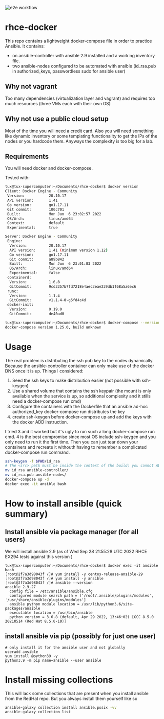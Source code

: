 ![e2e workflow](https://github.com/GitarPlayer/rhce-docker/blob/main/.github/workflows/push.yml)
# rhce-docker
This repo contains a lightweight docker-compose file in order to practice Ansible. It contains:
- on ansible-controller with ansible 2.9 installed and a working inventory file.
- two ansible-nodes configured to be automated with ansible (id_rsa.pub in authorized_keys, passwordless sudo for ansible user) 

## Why not vagrant
Too many dependencies (virtualization layer and vagrant) and requires too much resources (three VMs each with their own OS)

## Why not use a public cloud setup
Most of the time you will need a credit card. Also you will need something like dynamic inventory or some templating functionality to get the IPs of the nodes or you hardcode them. Anyways the complexity is too big for a lab.


## Requirements
You will need docker and docker-compose. 

Tested with:
```bash
tux@tux-supercomputer:~/Documents/rhce-docker$ docker version
Client: Docker Engine - Community
 Version:           20.10.17
 API version:       1.41
 Go version:        go1.17.11
 Git commit:        100c701
 Built:             Mon Jun  6 23:02:57 2022
 OS/Arch:           linux/amd64
 Context:           default
 Experimental:      true

Server: Docker Engine - Community
 Engine:
  Version:          20.10.17
  API version:      1.41 (minimum version 1.12)
  Go version:       go1.17.11
  Git commit:       a89b842
  Built:            Mon Jun  6 23:01:03 2022
  OS/Arch:          linux/amd64
  Experimental:     false
 containerd:
  Version:          1.6.8
  GitCommit:        9cd3357b7fd7218e4aec3eae239db1f68a5a6ec6
 runc:
  Version:          1.1.4
  GitCommit:        v1.1.4-0-g5fd4c4d
 docker-init:
  Version:          0.19.0
  GitCommit:        de40ad0

tux@tux-supercomputer:~/Documents/rhce-docker$ docker-compose --version
docker-compose version 1.25.0, build unknown
```
# Usage
The real problem is distributing the ssh pub key to the nodes dynamically. Because the ansible-controller container can only make use of the docker DNS once it is up. Things I considered:
1. Seed the ssh keys to make distribution easier (not possible with ssh-keygen)
2. Use a shared volume that contains the ssh keypair (the mount is only available when the service is up, so additional complexity and it stills need a docker-compose run cmd)
3. Configure the containers with the Dockerfile that an ansible ad-hoc authorized_key docker-compose run distributes the key
4. create ssh-keygen before docker-compose up and add the keys with the docker ADD instruction.

I tried 3 and it worked but it's ugly to run such a long docker-compose run cmd. 4 is the best compromise since most OS include ssh-keygen and you only need to run it the first time. Then you can just tear down your containers and recreate it withouth having to remember a complicated docker-compose run command.

```bash
ssh-keygen -f $PWD/id_rsa
# The <src> path must be inside the context of the build; you cannot ADD ../something /something, because the first step of a docker build is to send the context directory (and subdirectories) to the docker daemon. from https://docs.docker.com/engine/reference/builder/
mv id_rsa ansible-controller/
mv id_rsa.pub ansible-nodes/
docker-compose up -d
docker exec -it ansible bash
```

# How to install ansible (quick summary)
## Install ansible via package manager (for all users)
We will install ansible 2.9 (as of Wed Sep 28 21:55:28 UTC 2022 RHCE EX294 tests against this version )
```
tux@tux-supercomputer:~/Documents/rhce-docker$ docker exec -it ansible bash
[root@2f7a3d98043f /]# yum install -y centos-release-ansible-29
[root@2f7a3d98043f /]# yum install -y ansible
[root@2f7a3d98043f /]# ansible --version
ansible 2.9.27
  config file = /etc/ansible/ansible.cfg
  configured module search path = ['/root/.ansible/plugins/modules', '/usr/share/ansible/plugins/modules']
  ansible python module location = /usr/lib/python3.6/site-packages/ansible
  executable location = /usr/bin/ansible
  python version = 3.6.8 (default, Apr 29 2022, 13:46:02) [GCC 8.5.0 20210514 (Red Hat 8.5.0-10)]
```

## install ansible via pip (possibly for just one user)
```
# only install it for the ansible user and not globally
useradd ansible
yum install @python39 -y
python3.9 -m pip name=ansible --user ansible
```

# Install missing collections
This will lack some collections that are present when you install ansible from the RedHat repo. But you always install them yourself like so
```bash
ansible-galaxy collection install ansible.posix -vv
ansible-galaxy collection list 
```

